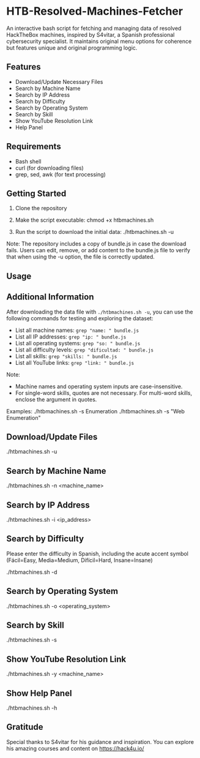 # HTB-Resolved-Machines-Fetcher
An interactive bash script for fetching and managing data of resolved HackTheBox machines, inspired by S4vitar, a Spanish professional cybersecurity specialist. It maintains original menu options for coherence but features unique and original programming logic.

## Features
- Download/Update Necessary Files
- Search by Machine Name
- Search by IP Address
- Search by Difficulty
- Search by Operating System
- Search by Skill
- Show YouTube Resolution Link
- Help Panel

## Requirements
- Bash shell
- curl (for downloading files)
- grep, sed, awk (for text processing)

## Getting Started
1. Clone the repository

2. Make the script executable:
chmod +x htbmachines.sh

3. Run the script to download the initial data:
./htbmachines.sh -u

Note: The repository includes a copy of bundle.js in case the download fails. Users can edit, remove, or add content to the bundle.js file to verify that when using the -u option, the file is correctly updated.

## Usage

## Additional Information

After downloading the data file with `./htbmachines.sh -u`, you can use the following commands for testing and exploring the dataset:

- List all machine names: `grep "name: " bundle.js`
- List all IP addresses: `grep "ip: " bundle.js`
- List all operating systems: `grep "so: " bundle.js`
- List all difficulty levels: `grep "dificultad: " bundle.js`
- List all skills: `grep "skills: " bundle.js`
- List all YouTube links: `grep "link: " bundle.js`

Note:
- Machine names and operating system inputs are case-insensitive.
- For single-word skills, quotes are not necessary. For multi-word skills, enclose the argument in quotes.

Examples:
./htbmachines.sh -s Enumeration
./htbmachines.sh -s "Web Enumeration"

## Download/Update Files
./htbmachines.sh -u

## Search by Machine Name
./htbmachines.sh -n <machine_name>

## Search by IP Address
./htbmachines.sh -i <ip_address>

## Search by Difficulty
Please enter the difficulty in Spanish, including the acute accent symbol (Fácil=Easy, Media=Medium, Difícil=Hard, Insane=Insane)

./htbmachines.sh -d <difficulty>

## Search by Operating System
./htbmachines.sh -o <operating_system>

## Search by Skill
./htbmachines.sh -s <skill>

## Show YouTube Resolution Link
./htbmachines.sh -y <machine_name>

## Show Help Panel
./htbmachines.sh -h

## Gratitude
Special thanks to S4vitar for his guidance and inspiration. You can explore his amazing courses and content on https://hack4u.io/
